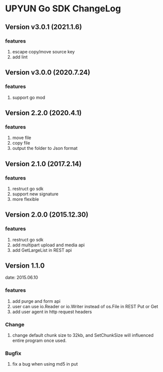 # UPYUN Go SDK ChangeLog

## Version v3.0.1 (2021.1.6)

### features

1. escape copy/move source key
2. add lint

## Version v3.0.0 (2020.7.24)

### features

1. support go mod

## Version 2.2.0 (2020.4.1)

### features

1. move file
2. copy file
3. output the folder to Json format

## Version 2.1.0 (2017.2.14)

### features

1. restruct go sdk
2. support new signature
3. more flexible

## Version 2.0.0 (2015.12.30)

### features

1. restruct go sdk
2. add multipart upload and media api
3. add GetLargeList in REST api

## Version 1.1.0

date: 2015.06.10

### features

1. add purge and form api
2. user can use io.Reader or io.Writer instead of os.File in REST Put or Get
3. add user agent in http request headers

### Change

1. change default chunk size to 32kb, and SetChunkSize will influenced entire program once used.


### Bugfix

1. fix a bug when using md5 in put
